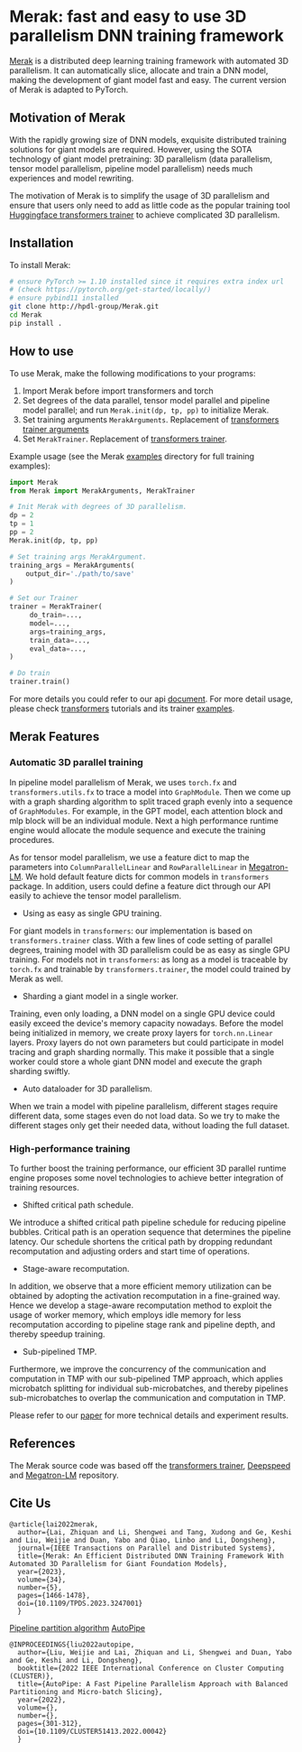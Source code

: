 <!---
Copyright (c) 2022, HPDL group, PDL lab, NUDT.  All rights reserved.

Maintainer: TXacs (txacs1993@gmail.com), Swli (lucasleesw9@gmail.com)

Licensed under the Apache License, Version 2.0 (the "License");
you may not use this file except in compliance with the License.
You may obtain a copy of the License at

    http://www.apache.org/licenses/LICENSE-2.0

Unless required by applicable law or agreed to in writing, software
distributed under the License is distributed on an "AS IS" BASIS,
WITHOUT WARRANTIES OR CONDITIONS OF ANY KIND, either express or implied.
See the License for the specific language governing permissions and
limitations under the License.
-->

# Merak: fast and easy to use 3D parallelism DNN training framework

[Merak](https://ieeexplore.ieee.org/document/10049507) is a distributed deep learning training framework with automated 3D parallelism. It can automatically slice, allocate and train a DNN model, making the development of giant model fast and easy. The current version of Merak is adapted to PyTorch.

## Motivation of Merak

With the rapidly growing size of DNN models, exquisite distributed training solutions for giant models are required. However, using the SOTA technology of giant model pretraining: 3D parallelism (data parallelism, tensor model parallelism, pipeline model parallelism) needs much experiences and model rewriting.

The motivation of Merak is to simplify the usage of 3D parallelism and ensure that users only need to add as little code as the popular training tool [Huggingface transformers trainer](https://huggingface.co/docs/transformers/v4.15.0/en/main_classes/trainer#trainer) to achieve complicated 3D parallelism.




## Installation

To install Merak:

```bash
# ensure PyTorch >= 1.10 installed since it requires extra index url
# (check https://pytorch.org/get-started/locally/)
# ensure pybind11 installed
git clone http://hpdl-group/Merak.git
cd Merak
pip install .
```


## How to use

To use Merak, make the following modifications to your programs:

1. Import Merak before import transformers and torch
2. Set degrees of the data parallel, tensor model parallel and pipeline model parallel; and run `Merak.init(dp, tp, pp)` to initialize Merak.
3. Set training arguments `MerakArguments`. Replacement of [transformers trainer arguments](https://huggingface.co/docs/transformers/v4.15.0/en/main_classes/trainer#transformers.TrainingArguments)
4. Set `MerakTrainer`. Replacement of [transformers trainer](https://huggingface.co/docs/transformers/v4.15.0/en/main_classes/trainer#trainer).

Example usage (see the Merak [examples](https://github.com/HPDL-Group/Merak/tree/main/examples) directory for full training examples):

```Python
import Merak
from Merak import MerakArguments, MerakTrainer

# Init Merak with degrees of 3D parallelism.
dp = 2
tp = 1
pp = 2
Merak.init(dp, tp, pp)

# Set training args MerakArgument.
training_args = MerakArguments(
	output_dir='./path/to/save'
)

# Set our Trainer
trainer = MerakTrainer(
     do_train=...,
     model=...,
     args=training_args,
     train_data=...,
     eval_data=...,
)

# Do train
trainer.train()
```

For more details you could refer to our api [document](https://github.com/HPDL-Group/Merak/blob/main/docs/api_doc.md).
For more detail usage, please check [transformers](https://github.com/huggingface/transformers/tree/v4.15.0/) tutorials and its trainer [examples](https://github.com/huggingface/transformers/tree/v4.15.0/examples/pytorch).


## Merak Features


### Automatic 3D parallel training
In pipeline model parallelism of Merak, we uses `torch.fx` and `transformers.utils.fx` to trace a model into `GraphModule`. Then we come up with a graph sharding algorithm to split traced graph evenly into a sequence of `GraphModules`. For example, in the GPT model, each attention block and mlp block will be an individual module. Next a high performance runtime engine would allocate the module sequence and execute the training procedures.

As for tensor model parallelism, we use a feature dict to map the parameters into `ColumnParallelLinear` and `RowParallelLinear` in [Megatron-LM](https://github.com/NVIDIA/Megatron-LM/blob/806422e5ec35c27b027dbb413b05e27b6590dc56/megatron/mpu/layers.py). We hold default feature dicts for common models in `transformers` package. In addition, users could define a feature dict through our API easily to achieve the tensor model parallelism.

-   Using as easy as single GPU training.

For giant models in `transformers`: our implementation is based on `transformers.trainer` class. With a few lines of code setting of parallel degrees, training model with 3D parallelism could be as easy as single GPU training.
For models not in  `transformers`: as long as a model is traceable by `torch.fx` and trainable by `transformers.trainer`, the model could trained by Merak as well.

-   Sharding a giant model in a single worker.

Training, even only loading, a DNN model on a single GPU device could easily exceed the device's memory capacity nowadays. Before the model being initialized in memory, we create proxy layers for `torch.nn.Linear` layers. Proxy layers do not own parameters but could participate in model tracing and graph sharding normally. This make it possible that a single worker could store a whole giant DNN model and execute the graph sharding swiftly.

-   Auto dataloader for 3D parallelism.

When we train a model with pipeline parallelism, different stages require different data, some stages even do not load data. So we try to make the different stages only get their needed data, without loading the full dataset.


###   High-performance training

To further boost the training performance, our efficient 3D parallel runtime engine proposes some novel technologies to achieve better integration of training resources.
- Shifted critical path schedule.

We introduce a shifted critical path pipeline schedule for reducing pipeline bubbles. Critical path is an operation sequence that determines the pipeline latency. Our schedule shortens the critical path by dropping redundant recomputation and adjusting orders and start time of operations.

- Stage-aware recomputation.

In addition, we observe that a more efficient memory utilization can be obtained by adopting the activation recomputation in a fine-grained way. Hence we develop a stage-aware recomputation method to exploit the usage of worker memory, which employs idle memory for less recomputation according to pipeline stage rank and pipeline depth, and thereby speedup training.

- Sub-pipelined TMP.

Furthermore, we improve the concurrency of the communication and computation in TMP with our sub-pipelined TMP approach, which applies microbatch splitting for individual sub-microbatches, and thereby pipelines sub-microbatches to overlap the communication and computation in TMP.

Please refer to our [paper](https://ieeexplore.ieee.org/document/10049507) for more technical details and experiment results.



## References

The Merak source code was based off the  [transformers trainer](https://huggingface.co/docs/transformers/v4.15.0/en/main_classes/trainer#trainer), [Deepspeed](https://github.com/microsoft/DeepSpeed) and [Megatron-LM](https://github.com/NVIDIA/Megatron-LM) repository.

## Cite Us
```
@article{lai2022merak,
  author={Lai, Zhiquan and Li, Shengwei and Tang, Xudong and Ge, Keshi and Liu, Weijie and Duan, Yabo and Qiao, Linbo and Li, Dongsheng},
  journal={IEEE Transactions on Parallel and Distributed Systems}, 
  title={Merak: An Efficient Distributed DNN Training Framework With Automated 3D Parallelism for Giant Foundation Models}, 
  year={2023},
  volume={34},
  number={5},
  pages={1466-1478},
  doi={10.1109/TPDS.2023.3247001}
  }
```

[Pipeline partition algorithm](https://github.com/HPDL-Group/Merak/blob/main/Merak/utils/csrc/autopipe.cpp) [AutoPipe](https://ieeexplore.ieee.org/abstract/document/9912711)
```
@INPROCEEDINGS{liu2022autopipe,
  author={Liu, Weijie and Lai, Zhiquan and Li, Shengwei and Duan, Yabo and Ge, Keshi and Li, Dongsheng},
  booktitle={2022 IEEE International Conference on Cluster Computing (CLUSTER)}, 
  title={AutoPipe: A Fast Pipeline Parallelism Approach with Balanced Partitioning and Micro-batch Slicing}, 
  year={2022},
  volume={},
  number={},
  pages={301-312},
  doi={10.1109/CLUSTER51413.2022.00042}
  }
```
